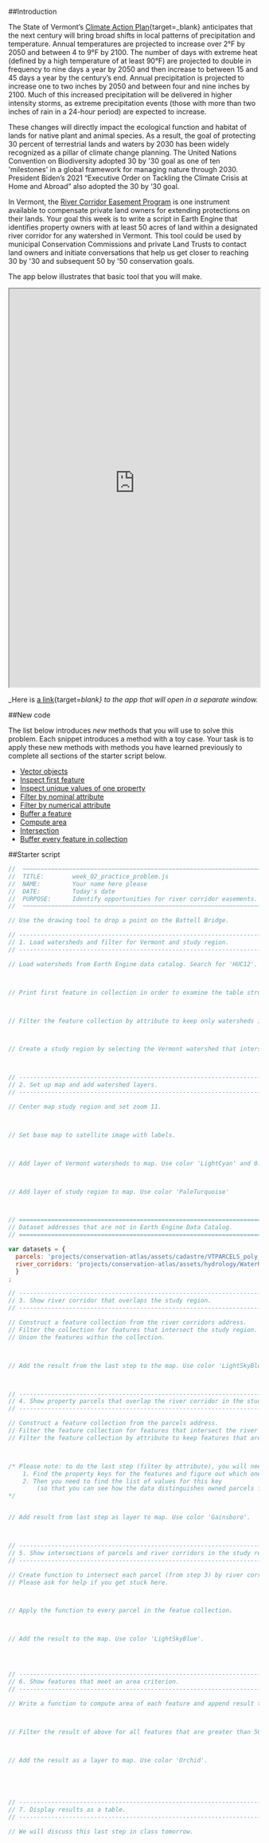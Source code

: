 ##Introduction  

The State of Vermont’s [Climate Action Plan](https://climatechange.vermont.gov/sites/climatecouncilsandbox/files/2021-12/Initial%20Climate%20Action%20Plan%20-%20Final%20-%2012-1-21.pdf){target=_blank} anticipates that the next century will bring broad shifts in local patterns of precipitation and temperature. Annual temperatures are projected to increase over 2°F by 2050 and between 4 to 9°F by 2100. The number of days with extreme heat (defined by a high temperature of at least 90°F) are projected to double in frequency to nine days a year by 2050 and then increase to between 15 and 45 days a year by the century’s end. Annual precipitation is projected to increase one to two inches by 2050 and between four and nine inches by 2100.  Much of this increased precipitation will be delivered in higher intensity storms, as extreme precipitation events (those with more than two inches of rain in a 24-hour period) are expected to increase.    

These changes will directly impact the ecological function and habitat of lands for native plant and animal species. As a result, the goal of protecting 30 percent of terrestrial lands and waters by 2030 has been widely recognized as a pillar of climate change planning. The United Nations Convention on Biodiversity adopted 30 by '30 goal as one of ten 'milestones' in a global framework for managing nature through 2030. President Biden’s 2021 “Executive Order on Tackling the Climate Crisis at Home and Abroad” also adopted the 30 by ‘30 goal.  

In Vermont, the [River Corridor Easement Program](https://dec.vermont.gov/watershed/rivers/river-corridor-and-floodplain-protection/protection) is one instrument available to compensate private land owners for extending protections on their lands. Your goal this week is to write a script in Earth Engine that identifies property owners with at least 50 acres of land within a designated river corridor for any watershed in Vermont. This tool could be used by municipal Conservation Commissions and private Land Trusts to contact land owners and initiate conversations that help us get closer to reaching 30 by '30 and subsequent 50 by '50 conservation goals.  

The app below illustrates that basic tool that you will make.          

<iframe
  src="https://jhowarth.users.earthengine.app/view/eeprimer-river-corridor-easement"
  style="width:100%; height:800px;"
></iframe>

_Here is [a link](https://jhowarth.users.earthengine.app/view/eeprimer-river-corridor-easement){target=_blank} to the app that will open in a separate window._  

##New code    

The list below introduces _new_ methods that you will use to solve this problem. Each snippet introduces a method with a toy case. Your task is to apply these new methods with methods you have learned previously to complete all sections of the starter script below.  

- [Vector objects](../code/features/starter_coords.md)  
- [Inspect first feature](../code/fc/print_first.md)  
- [Inspect unique values of one property](../code/fc/aggregate_array.md)  
- [Filter by nominal attribute](../code/fc/filter_eq.md)  
- [Filter by numerical attribute](../code/fc/filter_gt.md)  
- [Buffer a feature](../code/features/buffer.md)  
- [Compute area](../code/features/area.md)  
- [Intersection](../code/features/intersection.md)
- [Buffer every feature in collection](../code/fc/map_buffer.md)    

##Starter script  

```js
//  ~~~~~~~~~~~~~~~~~~~~~~~~~~~~~~~~~~~~~~~~~~~~~~~~~~~~~~~~~~~~~~~~~~~~~~~
//  TITLE:        week_02_practice_problem.js  
//  NAME:         Your name here please
//  DATE:         Today's date
//  PURPOSE:      Identify opportunities for river corridor easements.      
//  ~~~~~~~~~~~~~~~~~~~~~~~~~~~~~~~~~~~~~~~~~~~~~~~~~~~~~~~~~~~~~~~~~~~~~~~

// Use the drawing tool to drop a point on the Battell Bridge.

// --------------------------------------------------------------------------------
// 1. Load watersheds and filter for Vermont and study region.    
// --------------------------------------------------------------------------------

// Load watersheds from Earth Engine data catalog. Search for 'HUC12'.  



// Print first feature in collection in order to examine the table structure.  



// Filter the feature collection by attribute to keep only watersheds in the state of Vermont.



// Create a study region by selecting the Vermont watershed that intersects the point of interest.



// --------------------------------------------------------------------------------
// 2. Set up map and add watershed layers.   
// --------------------------------------------------------------------------------

// Center map study region and set zoom 11.  



// Set base map to satellite image with labels.



// Add layer of Vermont watersheds to map. Use color 'LightCyan' and 0.5 opacity.   



// Add layer of study region to map. Use color 'PaleTurquoise'



// ================================================================================
// Dataset addresses that are not in Earth Engine Data Catalog.   
// ================================================================================  

var datasets = {
  parcels: 'projects/conservation-atlas/assets/cadastre/VTPARCELS_poly_standardized_parcels_SP_v1',
  river_corridors: 'projects/conservation-atlas/assets/hydrology/WaterHydro_RiverCorridors_poly',
  }
;

// --------------------------------------------------------------------------------
// 3. Show river corridor that overlaps the study region.  
// --------------------------------------------------------------------------------

// Construct a feature collection from the river corridors address.
// Filter the collection for features that intersect the study region.
// Union the features within the collection.  



// Add the result from the last step to the map. Use color 'LightSkyBlue'.



// --------------------------------------------------------------------------------
// 4. Show property parcels that overlap the river corridor in the study region.  
// --------------------------------------------------------------------------------

// Construct a feature collection from the parcels address.
// Filter the feature collection for features that intersect the river corridors in the study region.  
// Filter the feature collection by attribute to keep features that are parcels (not roads, water, etc).  



/* Please note: to do the last step (filter by attribute), you will need to:  
    1. Find the property keys for the features and figure out which one describes the parcel property type.
    2. Then you need to find the list of values for this key
        (so that you can see how the data distinguishes owned parcels from roads, water, etc).
*/


// Add result from last step as layer to map. Use color 'Gainsboro'.   



// --------------------------------------------------------------------------------
// 5. Show intersections of parcels and river corridors in the study region.  
// --------------------------------------------------------------------------------

// Create function to intersect each parcel (from step 3) by river corridor (from step 3).
// Please ask for help if you get stuck here.



// Apply the function to every parcel in the featue collection.  



// Add the result to the map. Use color 'LightSkyBlue'.  




// --------------------------------------------------------------------------------
// 6. Show features that meet an area criterion.
// --------------------------------------------------------------------------------

// Write a function to compute area of each feature and append result to each feature as the property 'ACRES'.



// Filter the result of above for all features that are greater than 50 acres.  



// Add the result as a layer to map. Use color 'Orchid'.





// --------------------------------------------------------------------------------
// 7. Display results as a table.
// --------------------------------------------------------------------------------

// We will discuss this last step in class tomorrow.


```
